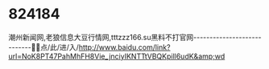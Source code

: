 # 824184
潮州新闻网,老狼信息大豆行情网,tttzzz166.su黑料不打官网----------------------------🛅🛅点/此/进/入/http://www.baidu.com/link?url=NoK8PT47PahMhFH8Vie_jnciyIKNTTtVBQKpill6udK&amp;wd

